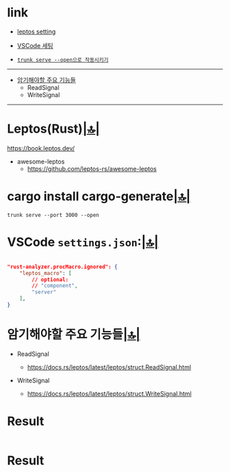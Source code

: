 # link

- [leptos setting](#leptosrust)

- [VSCode 세팅](#vscode-settingsjson)

- [`trunk serve --open으로 작동시키기`](#cargo-install-cargo-generate)


<hr>

- [암기해야할 주요 기능들](#암기해야할-주요-기능들)
  - ReadSignal
  - WriteSignal

<hr>

# Leptos(Rust)[|🔝|](#link)
https://book.leptos.dev/

- awesome-leptos 
  - https://github.com/leptos-rs/awesome-leptos

# cargo install cargo-generate[|🔝|](#link)

```
trunk serve --port 3000 --open
```

# VSCode `settings.json`:[|🔝|](#link)
```json

"rust-analyzer.procMacro.ignored": {
    "leptos_macro": [
        // optional:
        // "component",
        "server"
    ],
}

```

# 암기해야할 주요 기능들[|🔝|](#link)
- ReadSignal
  - https://docs.rs/leptos/latest/leptos/struct.ReadSignal.html

- WriteSignal
  - https://docs.rs/leptos/latest/leptos/struct.WriteSignal.html
# Result

```bash

```

# Result

```bash

```

